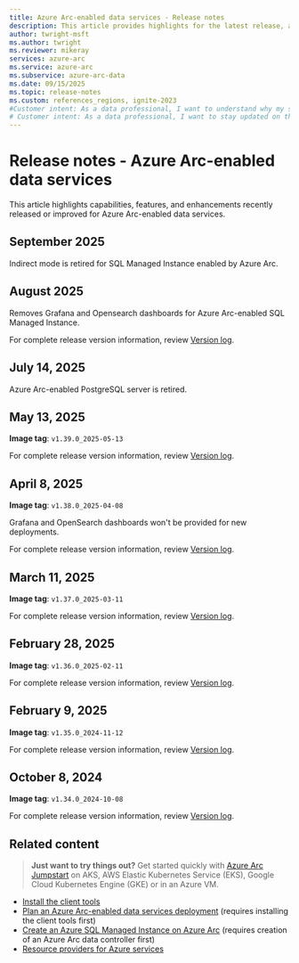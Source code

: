 ```yaml
---
title: Azure Arc-enabled data services - Release notes
description: This article provides highlights for the latest release, and a history of features introduced in previous releases.
author: twright-msft
ms.author: twright
ms.reviewer: mikeray
services: azure-arc
ms.service: azure-arc
ms.subservice: azure-arc-data
ms.date: 09/15/2025
ms.topic: release-notes
ms.custom: references_regions, ignite-2023
#Customer intent: As a data professional, I want to understand why my solutions would benefit from running with Azure Arc-enabled data services so that I can leverage the capability of the feature.
# Customer intent: As a data professional, I want to stay updated on the latest features and enhancements of Azure Arc-enabled data services, so that I can effectively leverage these capabilities to improve my data solutions.
---
```


# Release notes - Azure Arc-enabled data services

This article highlights capabilities, features, and enhancements recently released or improved for Azure Arc-enabled data services.

## September 2025

Indirect mode is retired for SQL Managed Instance enabled by Azure Arc.

## August 2025

Removes Grafana and Opensearch dashboards for Azure Arc-enabled SQL Managed Instance.

For complete release version information, review [Version log](version-log.md#august-2025).

## July 14, 2025

Azure Arc-enabled PostgreSQL server is retired.

## May 13, 2025

**Image tag**: `v1.39.0_2025-05-13`

For complete release version information, review [Version log](version-log.md#may-13-2025).

## April 8, 2025

**Image tag**: `v1.38.0_2025-04-08`

Grafana and OpenSearch dashboards won't be provided for new deployments.

For complete release version information, review [Version log](version-log.md#april-8-2025).

## March 11, 2025

**Image tag**: `v1.37.0_2025-03-11`

For complete release version information, review [Version log](version-log.md#march-11-2025).

## February 28, 2025

**Image tag**: `v1.36.0_2025-02-11`

For complete release version information, review [Version log](version-log.md#february-28-2025).

## February 9, 2025

**Image tag**: `v1.35.0_2024-11-12`

For complete release version information, review [Version log](version-log.md#february-9-2025).

## October 8, 2024

**Image tag**: `v1.34.0_2024-10-08`

For complete release version information, review [Version log](version-log.md#october-8-2024).

## Related content

> **Just want to try things out?**
> Get started quickly with [Azure Arc Jumpstart](https://azurearcjumpstart.com/azure_arc_jumpstart/azure_arc_data) on AKS, AWS Elastic Kubernetes Service (EKS), Google Cloud Kubernetes Engine (GKE) or in an Azure VM.

- [Install the client tools](install-client-tools.md)
- [Plan an Azure Arc-enabled data services deployment](plan-azure-arc-data-services.md) (requires installing the client tools first)
- [Create an Azure SQL Managed Instance on Azure Arc](create-sql-managed-instance.md) (requires creation of an Azure Arc data controller first)
- [Resource providers for Azure services](/azure/azure-resource-manager/management/azure-services-resource-providers)
